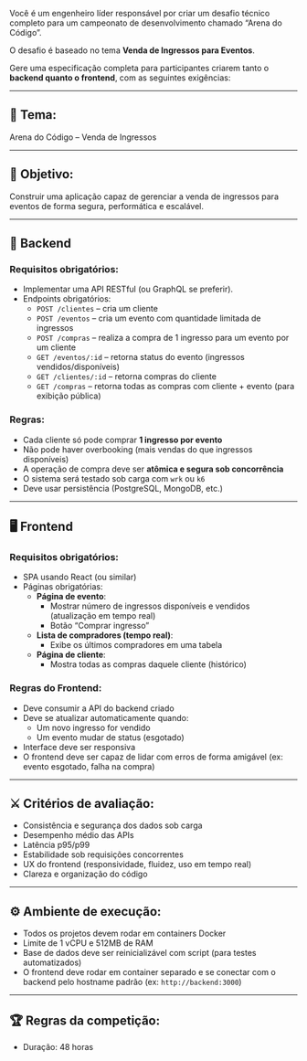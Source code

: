 Você é um engenheiro líder responsável por criar um desafio técnico completo para um campeonato de desenvolvimento chamado “Arena do Código”.

O desafio é baseado no tema **Venda de Ingressos para Eventos**.

Gere uma especificação completa para participantes criarem tanto o **backend quanto o frontend**, com as seguintes exigências:

---

## 📌 Tema:
Arena do Código – Venda de Ingressos

---

## 🎯 Objetivo:
Construir uma aplicação capaz de gerenciar a venda de ingressos para eventos de forma segura, performática e escalável.

---

## 🔧 Backend

### Requisitos obrigatórios:
- Implementar uma API RESTful (ou GraphQL se preferir).
- Endpoints obrigatórios:
  - `POST /clientes` – cria um cliente
  - `POST /eventos` – cria um evento com quantidade limitada de ingressos
  - `POST /compras` – realiza a compra de 1 ingresso para um evento por um cliente
  - `GET /eventos/:id` – retorna status do evento (ingressos vendidos/disponíveis)
  - `GET /clientes/:id` – retorna compras do cliente
  - `GET /compras` – retorna todas as compras com cliente + evento (para exibição pública)

### Regras:
- Cada cliente só pode comprar **1 ingresso por evento**
- Não pode haver overbooking (mais vendas do que ingressos disponíveis)
- A operação de compra deve ser **atômica e segura sob concorrência**
- O sistema será testado sob carga com `wrk` ou `k6`
- Deve usar persistência (PostgreSQL, MongoDB, etc.)

---

## 🖥️ Frontend

### Requisitos obrigatórios:
- SPA usando React (ou similar)
- Páginas obrigatórias:
  - **Página de evento**:
    - Mostrar número de ingressos disponíveis e vendidos (atualização em tempo real)
    - Botão “Comprar ingresso”
  - **Lista de compradores (tempo real)**:
    - Exibe os últimos compradores em uma tabela
  - **Página de cliente**:
    - Mostra todas as compras daquele cliente (histórico)

### Regras do Frontend:
- Deve consumir a API do backend criado
- Deve se atualizar automaticamente quando:
  - Um novo ingresso for vendido
  - Um evento mudar de status (esgotado)
- Interface deve ser responsiva
- O frontend deve ser capaz de lidar com erros de forma amigável (ex: evento esgotado, falha na compra)
---

## ⚔️ Critérios de avaliação:
- Consistência e segurança dos dados sob carga
- Desempenho médio das APIs
- Latência p95/p99
- Estabilidade sob requisições concorrentes
- UX do frontend (responsividade, fluidez, uso em tempo real)
- Clareza e organização do código

---

## ⚙️ Ambiente de execução:
- Todos os projetos devem rodar em containers Docker
- Limite de 1 vCPU e 512MB de RAM
- Base de dados deve ser reinicializável com script (para testes automatizados)
- O frontend deve rodar em container separado e se conectar com o backend pelo hostname padrão (ex: `http://backend:3000`)

---

## 🏆 Regras da competição:
- Duração: 48 horas
